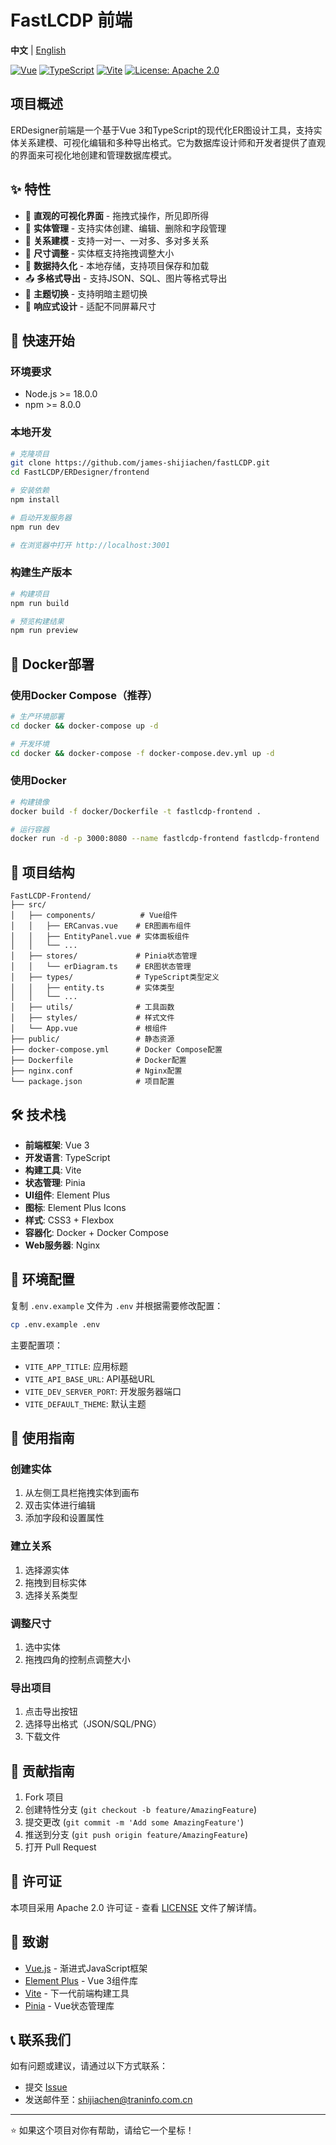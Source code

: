 # FastLCDP 前端

**中文** | [English](README.md)

[![Vue](https://img.shields.io/badge/Vue-3.0+-green.svg)](https://vuejs.org/)
[![TypeScript](https://img.shields.io/badge/TypeScript-5.0+-blue.svg)](https://www.typescriptlang.org/)
[![Vite](https://img.shields.io/badge/Vite-4.0+-purple.svg)](https://vitejs.dev/)
[![License: Apache 2.0](https://img.shields.io/badge/License-Apache%202.0-blue.svg)](https://github.com/james-shijiachen/fastLCDP/blob/main/LICENSE)

## 项目概述

ERDesigner前端是一个基于Vue 3和TypeScript的现代化ER图设计工具，支持实体关系建模、可视化编辑和多种导出格式。它为数据库设计师和开发者提供了直观的界面来可视化地创建和管理数据库模式。

## ✨ 特性

- 🎨 **直观的可视化界面** - 拖拽式操作，所见即所得
- 🔧 **实体管理** - 支持实体创建、编辑、删除和字段管理
- 🔗 **关系建模** - 支持一对一、一对多、多对多关系
- 📏 **尺寸调整** - 实体框支持拖拽调整大小
- 💾 **数据持久化** - 本地存储，支持项目保存和加载
- 📤 **多格式导出** - 支持JSON、SQL、图片等格式导出
- 🌙 **主题切换** - 支持明暗主题切换
- 📱 **响应式设计** - 适配不同屏幕尺寸

## 🚀 快速开始

### 环境要求

- Node.js >= 18.0.0
- npm >= 8.0.0

### 本地开发

```bash
# 克隆项目
git clone https://github.com/james-shijiachen/fastLCDP.git
cd FastLCDP/ERDesigner/frontend

# 安装依赖
npm install

# 启动开发服务器
npm run dev

# 在浏览器中打开 http://localhost:3001
```

### 构建生产版本

```bash
# 构建项目
npm run build

# 预览构建结果
npm run preview
```

## 🐳 Docker部署

### 使用Docker Compose（推荐）

```bash
# 生产环境部署
cd docker && docker-compose up -d

# 开发环境
cd docker && docker-compose -f docker-compose.dev.yml up -d
```

### 使用Docker

```bash
# 构建镜像
docker build -f docker/Dockerfile -t fastlcdp-frontend .

# 运行容器
docker run -d -p 3000:8080 --name fastlcdp-frontend fastlcdp-frontend
```

## 📁 项目结构

```
FastLCDP-Frontend/
├── src/
│   ├── components/          # Vue组件
│   │   ├── ERCanvas.vue    # ER图画布组件
│   │   ├── EntityPanel.vue # 实体面板组件
│   │   └── ...
│   ├── stores/             # Pinia状态管理
│   │   └── erDiagram.ts    # ER图状态管理
│   ├── types/              # TypeScript类型定义
│   │   ├── entity.ts       # 实体类型
│   │   └── ...
│   ├── utils/              # 工具函数
│   ├── styles/             # 样式文件
│   └── App.vue             # 根组件
├── public/                 # 静态资源
├── docker-compose.yml      # Docker Compose配置
├── Dockerfile              # Docker配置
├── nginx.conf              # Nginx配置
└── package.json            # 项目配置
```

## 🛠️ 技术栈

- **前端框架**: Vue 3
- **开发语言**: TypeScript
- **构建工具**: Vite
- **状态管理**: Pinia
- **UI组件**: Element Plus
- **图标**: Element Plus Icons
- **样式**: CSS3 + Flexbox
- **容器化**: Docker + Docker Compose
- **Web服务器**: Nginx

## 📝 环境配置

复制 `.env.example` 文件为 `.env` 并根据需要修改配置：

```bash
cp .env.example .env
```

主要配置项：

- `VITE_APP_TITLE`: 应用标题
- `VITE_API_BASE_URL`: API基础URL
- `VITE_DEV_SERVER_PORT`: 开发服务器端口
- `VITE_DEFAULT_THEME`: 默认主题

## 🎯 使用指南

### 创建实体

1. 从左侧工具栏拖拽实体到画布
2. 双击实体进行编辑
3. 添加字段和设置属性

### 建立关系

1. 选择源实体
2. 拖拽到目标实体
3. 选择关系类型

### 调整尺寸

1. 选中实体
2. 拖拽四角的控制点调整大小

### 导出项目

1. 点击导出按钮
2. 选择导出格式（JSON/SQL/PNG）
3. 下载文件

## 🤝 贡献指南

1. Fork 项目
2. 创建特性分支 (`git checkout -b feature/AmazingFeature`)
3. 提交更改 (`git commit -m 'Add some AmazingFeature'`)
4. 推送到分支 (`git push origin feature/AmazingFeature`)
5. 打开 Pull Request

## 📄 许可证

本项目采用 Apache 2.0 许可证 - 查看 [LICENSE](LICENSE) 文件了解详情。

## 🙏 致谢

- [Vue.js](https://vuejs.org/) - 渐进式JavaScript框架
- [Element Plus](https://element-plus.org/) - Vue 3组件库
- [Vite](https://vitejs.dev/) - 下一代前端构建工具
- [Pinia](https://pinia.vuejs.org/) - Vue状态管理库

## 📞 联系我们

如有问题或建议，请通过以下方式联系：

- 提交 [Issue](https://github.com/your-username/FastLCDP-Frontend/issues)
- 发送邮件至：shijiachen@traninfo.com.cn

---

⭐ 如果这个项目对你有帮助，请给它一个星标！